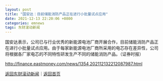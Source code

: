 ```yaml
---
layout: post
title: "国安达：目前储能消防产品正在进行小批量试点应用"
date: 2021-12-13 22:20:06 +0800
categories: emnews
tags: 东财滚动新闻
---
```


国安达表示，公司已与行业优秀的新能源电池厂商开展合作，目前储能消防产品正在进行小批量试点应用。由于每家新能源电池厂商所采用的电芯存在差异性，公司将根据各厂家电芯的不同特性研发生产不同的储能消防产品。（证券时报）

<http://finance.eastmoney.com/news/1354,202112132212087987.html>

[返回东财滚动新闻](//finews.withounder.com/emnews/)｜[返回首页](//finews.withounder.com/)